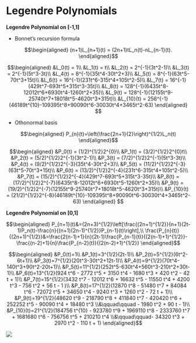 Legendre Polynomials
================

**Legendre Polynomial on \[-1,1\]**

- Bonnet’s recursion formula

$$\begin{aligned}
    (n+1)L_{n+1}(t) = (2n+1)tL_n(t)-nL_{n-1}(t).
    \end{aligned}$$

$$\begin{aligned}
    &L_0(t) = 1\\
    &L_1(t) = t\\
    &L_2(t) = 2^{-1}(3t^2-1)\\
    &L_3(t) = 2^{-1}(5t^3-3t)\\
    &L_4(t) = 8^{-1}(35t^4-30t^2+3)\\
    &L_5(t) = 8^{-1}(63t^5-70t^3+15t)\\
    &L_6(t) = 16^{-1}(231t^6-315t^4+105t^2-5)\\
    &L_7(t) = 16^{-1}(429t^7-693t^5+315t^3-35t)\\
    &L_8(t) = 128^{-1}(6435t^8-12012t^6+6930t^4-1260t^2+35)\\
    &L_9(t) = 128^{-1}(12155t^9-25740t^7+18018t^5-4620t^3+315t)\\
    &L_{10}(t) = 256^{-1}(46189t^{10}-109395t^8+90090t^6-30030t^4+3465t^2-63)
    \end{aligned}
$$

- Othonormal basis

$$\begin{aligned}
    P_{n}(t)=\left(\frac{2n+1}{2}\right)^{1/2}L_n(t)
    \end{aligned}$$

$$\begin{aligned}
    &P_0(t) = (1/2)^{1/2}2^{0}\\
    &P_1(t) = (3/2)^{1/2}2^{0}t\\
    &P_2(t) = (5/2)^{1/2}2^{-1}(3t^2-1)\\
    &P_3(t) = (7/2)^{1/2}2^{-1}(5t^3-3t)\\
    &P_4(t) = (9/2)^{1/2}2^{-3}(35t^4-30t^2+3)\\
    &P_5(t) = (11/2)^{1/2}2^{-3}(63t^5-70t^3+15t)\\
    &P_6(t) = (13/2)^{1/2}2^{-4}(231t^6-315t^4+105t^2-5)\\
    &P_7(t) = (15/2)^{1/2}2^{-4}(429t^7-693t^5+315t^3-35t)\\
    &P_8(t) = (17/2)^{1/2}2^{-7}(6435t^8-12012t^6+6930t^5-1260t^2+35)\\
    &P_9(t) = (19/2)^{1/2}2^{-7}(12155t^9-25740t^7+18018t^5-4620t^3+315t)\\
    &P_{10}(t) = (21/2)^{1/2}2^{-8}(46189t^{10}-109395t^8+90090t^6-30030t^4+3465t^2-63)
    \end{aligned}
$$  

**Legendre Polynomial on \[0,1\]**

$$\begin{aligned}
    P_{n+1}(t)&=(2n+3)^{1/2}\left[\frac{(2n+1)^{1/2}}{n+1}(2t-1)P_n(t)-\frac{n}{(n+1)(2n-1)^{1/2}}P_{n-1}(t)\right],\\
    \frac{P_{n}(t)}{(2n+1)^{1/2}}&=\frac{2(n-1)+1}{n}(2t-1)\frac{P_{n-1}(t)}{(2(n-1)+1)^{1/2}}-\frac{(n-2)+1}{n}\frac{P_{n-2}(t)}{(2(n-2)+1)^{1/2}}
    \end{aligned}$$

$$\begin{aligned}
    &P_0(t)=1\\
    &P_1(t)=3^{1/2}(2t-1)\\
    &P_2(t)=5^{1/2}(6t^2-6t+1)\\
    &P_3(t)=7^{1/2}(20t^3-30t^2+12t-1)\\
    &P_4(t)=9^{1/2}(70t^4-140t^3+90t^2-20t+1)\\
    &P_5(t)=11^{1/2}(252t^5-630t^4+560t^3-210t^2+30t-1)\\
    &P_6(t)=13^{1/2}(924 t^6 - 2772 t^5 + 3150 t^4 - 1680 t^3 + 420 t^2 - 42 t + 1)\\
    &P_7(t)=15^{1/2}(3432 t^7 - 12012 t^6 + 16632 t^5 - 11550 t^4 + 4200 t^3 - 756 t^2 + 56 t - 1
    )\\
    &P_8(t)=17^{1/2}(12870 t^8 - 51480 t^7 + 84084 t^6 - 72072 t^5 + 34650 t^4 - 9240 t^3 + 1260 t^2 - 72 t + 1)\\
    &P_9(t)=19^{1/2}(48620 t^9 - 218790 t^8 + 411840 t^7 - 420420 t^6 + 252252 t^5 - 90090 t^4 + 18480 t^3 \\&\qquad\qquad - 1980 t^2 + 90 t - 1)\\
    &P_{10}(t)=21^{1/2}(184756 t^{10} - 923780 t^9 + 1969110 t^8 - 2333760 t^7 + 1681680 t^6 - 756756 t^5 + 210210 t^4 \\&\qquad\qquad- 34320 t^3 + 2970 t^2 - 110 t + 1)
    \end{aligned}$$

![](LegendrePoly_files/figure-gfm/basis-1.png)<!-- -->
